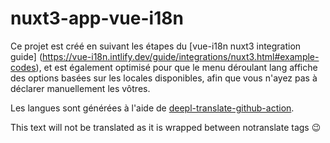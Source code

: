 # nuxt3-app-vue-i18n

Ce projet est créé en suivant les étapes du [vue-i18n nuxt3 integration guide] (https://vue-i18n.intlify.dev/guide/integrations/nuxt3.html#example-codes), et est également optimisé pour que le menu déroulant lang affiche des options basées sur les locales disponibles, afin que vous n'ayez pas à déclarer manuellement les vôtres.

Les langues sont générées à l'aide de [deepl-translate-github-action](https://github.com/lyqht/deepl-translate-github-action).


This text will not be translated as it is wrapped between notranslate tags 😉
